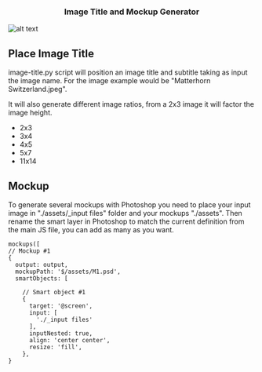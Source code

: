 <!-- PROJECT LOGO -->
  <h3 align="center">Image Title and Mockup Generator</h3>

![alt text](https://i.etsystatic.com/34379899/r/il/1486ee/3767068935/il_1140xN.3767068935_8jiq.jpg)
## Place Image Title

image-title.py script will position an image title and subtitle taking as input the image name. For the image example would be "Matterhorn Switzerland.jpeg".

It will also generate different image ratios, from a 2x3 image it will factor the image height.
* 2x3
* 3x4
* 4x5
* 5x7
* 11x14

## Mockup

To generate several mockups with Photoshop you need to place your input image in "./assets/_input files" folder and your mockups "./assets". Then rename the smart layer in Photoshop to match the current definition from the main JS file, you can add as many as you want.


```
mockups([
// Mockup #1
{
  output: output, 
  mockupPath: '$/assets/M1.psd', 
  smartObjects: [
    
    // Smart object #1
    {
      target: '@screen',
      input: [
        './_input files'
      ], 
      inputNested: true,
      align: 'center center',
      resize: 'fill', 
    },
}
```
